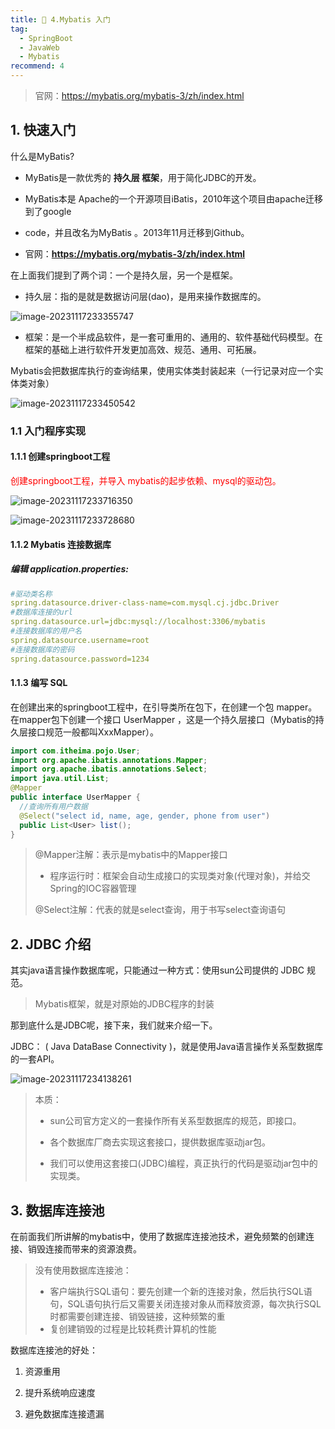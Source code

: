 ```yaml
---
title: 😤 4.Mybatis 入门
tag:
  - SpringBoot
  - JavaWeb
  - Mybatis
recommend: 4
---
```


> 官网：https://mybatis.org/mybatis-3/zh/index.html

## 1. 快速入门

什么是MyBatis?

- MyBatis是一款优秀的 **持久层 框架**，用于简化JDBC的开发。

- MyBatis本是 Apache的一个开源项目iBatis，2010年这个项目由apache迁移到了google

- code，并且改名为MyBatis 。2013年11月迁移到Github。

- 官网：**https://mybatis.org/mybatis-3/zh/index.html**

在上面我们提到了两个词：一个是持久层，另一个是框架。

- 持久层：指的是就是数据访问层(dao)，是用来操作数据库的。

![image-20231117233355747](https://img.picgo.net/2023/11/17/image-20231117233355747c98bc60a0ad08f4f.png)

- 框架：是一个半成品软件，是一套可重用的、通用的、软件基础代码模型。在框架的基础上进行软件开发更加高效、规范、通用、可拓展。



 Mybatis会把数据库执行的查询结果，使用实体类封装起来（一行记录对应一个实体类对象）

![image-20231117233450542](https://img.picgo.net/2023/11/17/image-20231117233450542e169c6bcabc07033.png)

### 1.1 **入门程序实现**

#### 1.1.1 **创建**springboot工程

<span style="color:red">创建springboot工程，并导入 mybatis的起步依赖、mysql的驱动包。</span>

![image-20231117233716350](https://img.picgo.net/2023/11/17/image-20231117233716350715a2c37e662ea82.png)

![image-20231117233728680](https://img.picgo.net/2023/11/17/image-2023111723372868095afd3ccc0cc316d.png)

#### 1.1.2 Mybatis 连接数据库

##### 编辑 application.properties:

```yml
#驱动类名称
spring.datasource.driver-class-name=com.mysql.cj.jdbc.Driver
#数据库连接的url
spring.datasource.url=jdbc:mysql://localhost:3306/mybatis
#连接数据库的用户名
spring.datasource.username=root
#连接数据库的密码
spring.datasource.password=1234
```

#### 1.1.3 编写 SQL

在创建出来的springboot工程中，在引导类所在包下，在创建一个包 mapper。在mapper包下创建一个接口 UserMapper ，这是一个持久层接口（Mybatis的持久层接口规范一般都叫XxxMapper）。

```java
import com.itheima.pojo.User;
import org.apache.ibatis.annotations.Mapper;
import org.apache.ibatis.annotations.Select;
import java.util.List;
@Mapper
public interface UserMapper {
  //查询所有用户数据
  @Select("select id, name, age, gender, phone from user")
  public List<User> list();
}
```

> @Mapper注解：表示是mybatis中的Mapper接口
>
> - 程序运行时：框架会自动生成接口的实现类对象(代理对象)，并给交Spring的IOC容器管理
>
>  @Select注解：代表的就是select查询，用于书写select查询语句



## 2. JDBC 介绍

其实java语言操作数据库呢，只能通过一种方式：使用sun公司提供的 JDBC 规范。

> Mybatis框架，就是对原始的JDBC程序的封装

那到底什么是JDBC呢，接下来，我们就来介绍一下。

JDBC： ( Java DataBase Connectivity )，就是使用Java语言操作关系型数据库的一套API。

![image-20231117234138261](https://img.picgo.net/2023/11/17/image-202311172341382611522f850ef17db35.png)

> 本质：
>
> - sun公司官方定义的一套操作所有关系型数据库的规范，即接口。
>
> - 各个数据库厂商去实现这套接口，提供数据库驱动jar包。
>
> - 我们可以使用这套接口(JDBC)编程，真正执行的代码是驱动jar包中的实现类。

## 3. 数据库连接池

在前面我们所讲解的mybatis中，使用了数据库连接池技术，避免频繁的创建连接、销毁连接而带来的资源浪费。

> 没有使用数据库连接池：
>
> - 客户端执行SQL语句：要先创建一个新的连接对象，然后执行SQL语句，SQL语句执行后又需要关闭连接对象从而释放资源，每次执行SQL时都需要创建连接、销毁链接，这种频繁的重
> - 复创建销毁的过程是比较耗费计算机的性能 

数据库连接池的好处：

1. 资源重用

2. 提升系统响应速度

3. 避免数据库连接遗漏



















































































